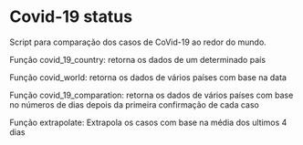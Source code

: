 # Covid-19 status
<p>Script para comparação dos casos de CoVid-19 ao redor do mundo.</p>

<p>Função covid_19_country:
  retorna os dados de um determinado país</p>
<p>Função covid_world:
  retorna os dados de vários países com base na data</p>
<p>Função covid_19_comparation:
  retorna os dados de vários países com base no números de dias depois da primeira confirmação de cada caso</p>
<p> Função extrapolate: Extrapola os casos com base na média dos ultimos 4 dias </p>
